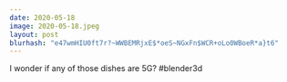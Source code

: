 ```yaml
---
date: 2020-05-18
image: 2020-05-18.jpeg
layout: post
blurhash: "e47wmHIU0ft7r?~WWBEMRjxE$*oeS~NGxFn$WCR+oLo0WBoeR*a}t6"
---
```


I wonder if any of those dishes are 5G? #blender3d
